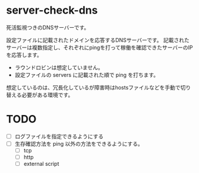 # server-check-dns

死活監視つきのDNSサーバーです。

設定ファイルに記載されたドメインを応答するDNSサーバーです。
記載されたサーバーは複数指定し、それぞれにpingを打って稼働を確認できたサーバーのIPを応答します。


- ラウンドロビンは想定していません。
- 設定ファイルの servers に記載された順で ping を打ちます。

想定しているのは、冗長化しているが障害時はhostsファイルなどを手動で切り替える必要がある環境です。


# TODO
- [ ] ログファイルを指定できるようにする
- [ ] 生存確認方法を ping 以外の方法をできるようにする。
    - [ ] tcp
    - [ ] http
    - [ ] external script